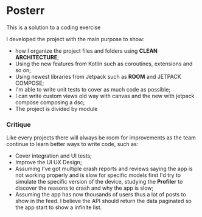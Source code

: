 # Posterr
This is a solution to a coding exercise

I developed the project with the main purpose to show: 
* how I organize the project files and folders using **CLEAN ARCHITECTURE**;
* Using the new features from Kotlin such as coroutines, extensions and so on;
* Using newest libraries from Jetpack such as **ROOM** and JETPACK COMPOSE;
* I'm able to write unit tests to cover as much code as possible;
* I can write custom views old way with canvas and the new with jetpack compose composing a dsc;
* The project is divided by module   

### Critique
Like every projects there will always be room for improvements as the team continue to learn better 
ways to write code, such as:
* Cover integration and UI tests;
* Improve the UI UX Design;
* Assuming I've got multiple crash reports and reviews saying the app is not working properly and 
is slow for specific models first I'd try to simulate the specific version of the device, studying the **Profiler** 
to discover the reasons to crash and why the app is slow;
* Assuming the app has now thousands of users thus a lot of posts to show in the feed. I believe the API 
should return the data paginated so the app start to show a infinite list.


